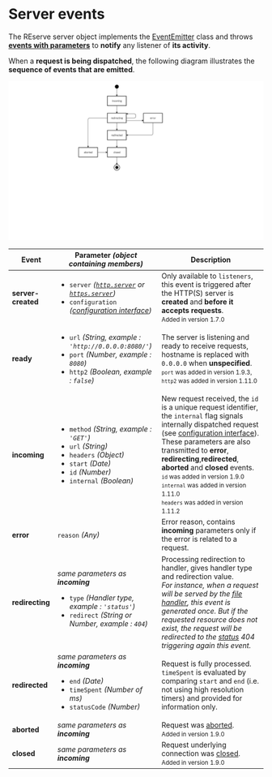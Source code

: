 # Server events

The REserve server object implements the [EventEmitter](https://nodejs.org/api/events.html) class and throws [**events with parameters**](events.md) to **notify** any listener of **its activity**.

When a **request is being dispatched**, the following diagram illustrates the **sequence of events that are emitted**.

![Events TAM State Diagram](events_state.png)

| Event | Parameter *(object containing members)* | Description |
|---|---|---|
| **server-created** | <ul><li>`server` *([`http.server`](https://nodejs.org/api/http.html#http_class_http_server) or [`https.server`](https://nodejs.org/api/https.html#https_class_https_server))*</li><li>`configuration` *([configuration interface](#configuration-interface))*</li></ul>| Only available to `listeners`, this event is triggered after the HTTP(S) server is **created** and **before it accepts requests**.<small><br />Added in version 1.7.0</small>
| **ready** | <ul><li>`url` *(String, example : `'http://0.0.0.0:8080/'`)*</li><li>`port` *(Number, example : `8080`)*</li><li>`http2` *(Boolean, example : `false`)*</li></ul> | The server is listening and ready to receive requests, hostname is replaced with `0.0.0.0` when **unspecified**. <small><br />`port` was added in version 1.9.3,<br />`http2` was added in version 1.11.0</small>
| **incoming** | <ul><li>`method` *(String, example : `'GET'`)*</li><li>`url` *(String)*</li><li>`headers` *(Object)*</li><li>`start` *(Date)*</li><li>`id` *(Number)*</li><li>`internal` *(Boolean)*</li></ul> | New request received, the `id` is a unique request identifier, the `internal` flag signals internally dispatched request (see [configuration interface](iconfiguration.md#async-dispatch-request-response)).<br />These parameters are also transmitted to **error**, **redirecting**,**redirected**, **aborted** and **closed** events.<small><br />`id` was added in version 1.9.0<br />`internal` was added in version 1.11.0<br />`headers` was added in version 1.11.2</small>|
| **error** | `reason` *(Any)* | Error reason, contains **incoming** parameters only if the error is related to a request. |
| **redirecting** | *same parameters as **incoming***<ul><li>`type` *(Handler type, example : `'status'`)*</li><li>`redirect` *(String or Number, example : `404`)*</li></ul> | Processing redirection to handler, gives handler type and redirection value. <br />*For instance, when a request will be served by the [file handler](#file), this event is generated once. But if the requested resource does not exist, the request will be redirected to the [status](#status) 404 triggering again this event.* |
| **redirected** | *same parameters as **incoming***<ul><li>`end` *(Date)*</li><li>`timeSpent` *(Number of ms)*</li><li>`statusCode` *(Number)*</li></ul> | Request is fully processed. `timeSpent` is evaluated by comparing `start` and `end` (i.e. not using high resolution timers) and provided for information only. |
| **aborted** | *same parameters as **incoming*** | Request was [aborted](https://nodejs.org/api/http.html#http_event_aborted).<small><br />Added in version 1.9.0</small> |
| **closed** | *same parameters as **incoming*** | Request underlying connection was [closed](https://nodejs.org/api/http.html#http_event_close_2). <small><br />Added in version 1.9.0</small>|
